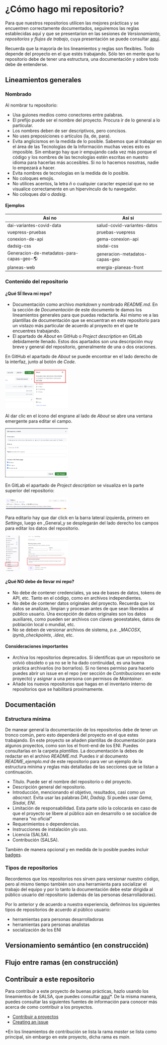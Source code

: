 # ¿Cómo hago mi repositorio?

Para que nuestros repositorios utilicen las mejores prácticas y se encuentren correctamente documentados, seguiremos las 
reglas establecidas aquí y que se presentarion en las sesiones de _Versionamiento, repositorios y flujos de trabajo_, 
cuya presentación se puede consultar [aquí](https://www.canva.com/design/DAFcaLWLL_g/sN5NeHunu9H48qLgUptBqQ/view?utm_content=DAFcaLWLL_g&utm_campaign=designshare&utm_medium=link&utm_source=publishsharelink).

Recuerda que la mayoría de los lineamientos y reglas son flexibles. Todo depende del proyecto en el que estés trabajando. 
Sólo ten en mente que tu repositorio debe de tener una estructura, una documentación y sobre todo debe de entenderse.

## Lineamientos generales

### Nombrado

Al nombrar tu repositorio:

- Usa guiones medios como conectores entre palabras.
- El prefijo puede ser el nombre del proyecto. Procura ir de lo general a lo particular.
- Los nombres deben de ser descriptivos, pero concisos.
- No uses preposiciones o artículos (la, de, para).
- Evita anglicismos en la medida de lo posible. Sabemos que al trabajar en el área de las Tecnologías de la Información 
muchas veces esto es imposible. Sin embargo hay que ir empujando cada vez más porque el código y los nombres de las 
tecnologías estén escritas en nuestro idioma para hacerlas más accesibles. Si no lo hacemos nosotras, nadie lo empezará
a hacer.
- Evita nombres de tecnologías en la medida de lo posible.
- No coloques emojis.
- No utilices acentos, la letra _ñ_ o cualquier caracter especial que no se visualice correctamente en un hipervínculo 
de tu navegador.
- No coloques _dai_ o _dadsig_.

#### Ejemplos

| **Así no**                               	| **Así si**                     	|
|------------------------------------------	|--------------------------------	|
| dai-variantes-covid-data                 	| salud-covid-variantes-datos    	|
| vuepress-pruebas                         	| pruebas-vuepress               	|
| conexion-de-api                          	| gema-conexion-api              	|
| dadsig-css                               	| sisdai-css                     	|
| Generacion-de-metadatos-para-capas-geo-🌎 	| generacion-metadatos-capas-geo 	|
| planeas-web                              	| energia-planeas-front          	|


### Contenido del repositorio

#### ¿Qué SÍ lleva mi repo?

- Documentación como archivo _markdown_ y nombrado _README.md_. En la sección de _Documentación_ de este documento te 
damos los lineamientos generales para que puedas redactarla. Así mismo ve a las plantillas de documentación que se 
encuentran en este repositorio para un vistazo más particular de acuerdo al proyecto en el que te encuentres trabajando.
- El apartado de _About_ en GitHub o _Project description_ en GitLab debidamente llenado. Estos dos apartados son una 
descripción muy breve y general del repositorio, generalmente de una o dos oraciones.

En GitHub el apartado de _About_ se puede encontrar en el lado derecho de la interfaz, junto al botón de 
_Code_.

<img src="activos/github-about.png" width="40%"/>

Al dar clic en el ícono del engrane al lado de _About_ se abre una ventana emergente para editar el campo.

<img src="activos/github-about-editar.png" width="40%"/>

En GitLab el apartado de _Project description_ se visualiza en la parte superior del repositorio:

<img src="activos/gitlab-project-description.png" width="40%"/>

Para editarlo hay que dar click en la barra lateral izquierda, primero en _Settings_, luego en 
_General_y se desplegarán del lado derecho los campos para editar los datos del repositorio.

<img src="activos/gitlab-project-description-editar.png" width="40%"/>

#### ¿Qué NO debe de llevar mi repo?

- No debe de contener credenciales, ya sea de bases de datos, tokens de API, etc. Tanto en el código, como en archivos 
independientes.
- No debe de contener datos originales del proyecto. Recuerda que los datos se analizan, limpian y procesan antes de que 
sean liberados al público usuario. Una excepción de datos originales son los datos auxiliares, como pueden ser archivos 
con claves geoestatales, datos de población local o mundial, etc.
- No se deben de versionar archivos de sistema, p.e. __MACOSX_, _ipynb_checkpoints_, _.idea_, etc.

#### Consideraciones importantes

- Archiva los repositorios deprecados. Si identificas que un repositorio se volvió obsoleto o ya no se le ha dado 
continuidad, es una buena práctica archivarlos (no borrarlos). Si no tienes permiso para hacerlo puedes abrir un issue
en el repo (ver sección de _Contribuciones_ en este proyecto) y asignar a una persona con permisos de _Maintainer_.
- Añade los nuevos repositorios que hagas en el inventario interno de repositorios que se habilitará proximamente.


## Documentación 

### Estructura mínima

De manear general la documentación de los repositorios debe de tener un tronco común, pero esto dependerá del proyecto 
en el que estes trabajando. En este proyecto se añaden plantillas de documentación para algunos proyectos, como son los 
el front-end de los ENI. Puedes consultarlas en la carpeta _plantillas_.
La documentación la debes de redactar en el archivo _README.md_. Puedes ir al documento _README_ejemplo.md_
de este repositorio para ver un ejemplo de la estructura mínima y reglas más detalladas de las secciones que se 
listan a continuación.

- Título. Puede ser el nombre del repositorio o del proyecto.
- Descripción general del repositorio.
- Introducción, mencionando el objetivo, resultados, casi como un _abscract_. Evita usar las palabras _DAI_,
  _Dadsig_. Sí puedes usar _Gema_, _Sisdai_, _ENI_.
- Limitación de responsabilidad. Esta parte sólo la colocarás en caso de que el proyecto se libere al público aún en desarrollo o se socialice de
  manera "no oficial"
- Requerimientos o dependencias.
- Instrucciones de instalación y/o uso.
- Licencia (SALSA).
- Contribución (SALSA).

También de manera opcional y en medida de lo posible puedes incluir [badges](https://shields.io/).

### Tipos de repositorios

Recordemos que los repositorios nos sirven para versionar nuestro código, pero al mismo tiempo también son una 
herramienta para socializar el trabajo del equipo y por lo tanto la documentación debe estar dirigida al público usuario
del repositorio (además de las personas desarrolladoras).

Por lo anterior y de acuerdo a nuestra experiencia, definimos los siguientes tipos de repositorios de acuerdo al 
público usuario:

- herramientas para personas desarrolladoras
- herramientas para personas analistas
- socialización de los ENI


## Versionamiento semántico (en construcción)

## Flujo entre ramas (en construcción)

## Contribuir a este repositorio

Para contribuir a este proyecto de buenas prácticas, hazlo usando los lineamientos de SALSA, que puedes consultar
[aquí](https://salsa.crip.conacyt.mx/guidelines/contribute/)*. De la misma manera, puedes consultar las siguientes 
fuentes de información para conocer más acerca de como contribuir a los proyectos.

- [Contribuir a proyectos](https://docs.github.com/es/get-started/quickstart/contributing-to-projects)
- [Creating an issue](https://docs.github.com/en/issues/tracking-your-work-with-issues/creating-an-issue)

*En los lineamientos de contribución se lista la rama _master_ se lista como principal, sin embargo en este proyecto,
dicha rama es _main_.







